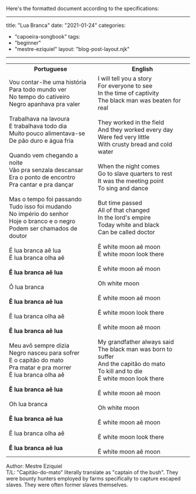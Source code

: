 Here's the formatted document according to the specifications:

---
title: "Lua Branca"
date: "2021-01-24"
categories: 
  - "capoeira-songbook"
tags: 
  - "beginner"
  - "mestre-eziquiel"
layout: "blog-post-layout.njk"
---

<table class="capoeira-table">
    <tr class="header-row">
        <th>Portuguese</th>
        <th>English</th>
    </tr>
    <tr>
        <td>Vou contar-lhe uma história<br>
Para todo mundo ver<br>
No tempo do cativeiro<br>
Negro apanhava pra valer<br>
<br>
Trabalhava na lavoura<br>
E trabalhava todo dia<br>
Muito pouco alimentava-se<br>
De pão duro e água fria<br>
<br>
Quando vem chegando a noite<br>
Vão pra senzala descansar<br>
Era o ponto de encontro<br>
Pra cantar e pra dançar<br>
<br>
Mas o tempo foi passando<br>
Tudo isso foi mudando<br>
No império do senhor<br>
Hoje o branco e o negro<br>
Podem ser chamados de doutor<br>
<br>
Ê lua branca aê lua<br>
Ê lua branca olha aê<br>
<br>
<strong>Ê lua branca aê lua</strong><br>
<br>
Ô lua branca<br>
<br>
<strong>Ê lua branca aê lua</strong><br>
<br>
Ê lua branca olha aê<br>
<br>
<strong>Ê lua branca aê lua</strong><br>
<br>
Meu avô sempre dizia<br>
Negro nasceu para sofrer<br>
E o capitão do mato<br>
Pra matar e pra morrer<br>
Ê lua branca olha aê<br>
<br>
<strong>Ê lua branca aê lua</strong><br>
<br>
Oh lua branca<br>
<br>
<strong>Ê lua branca aê lua</strong><br>
<br>
Ê lua branca olha aê<br>
<br>
<strong>Ê lua branca aê lua</strong></td>
        <td>I will tell you a story<br>
For everyone to see<br>
In the time of captivity<br>
The black man was beaten for real<br>
<br>
They worked in the field<br>
And they worked every day<br>
Were fed very little<br>
With crusty bread and cold water<br>
<br>
When the night comes<br>
Go to slave quarters to rest<br>
It was the meeting point<br>
To sing and dance<br>
<br>
But time passed<br>
All of that changed<br>
In the lord's empire<br>
Today white and black<br>
Can be called doctor<br>
<br>
Ê white moon aê moon<br>
Ê white moon look there<br>
<br>
Ê white moon aê moon<br>
<br>
Oh white moon<br>
<br>
Ê white moon aê moon<br>
<br>
Ê white moon look there<br>
<br>
Ê white moon aê moon<br>
<br>
My grandfather always said<br>
The black man was born to suffer<br>
And the capitão do mato<br>
To kill and to die<br>
Ê white moon look there<br>
<br>
Ê white moon aê moon<br>
<br>
Oh white moon<br>
<br>
Ê white moon aê moon<br>
<br>
Ê white moon look there<br>
<br>
Ê white moon aê moon</td>
    </tr>
</table>

<figcaption>

Author: Mestre Eziquiel  
T/L: "Capitão-do-mato" literally translate as "captain of the bush". They were bounty hunters employed by farms specifically to capture escaped slaves. They were often former slaves themselves.

</figcaption>